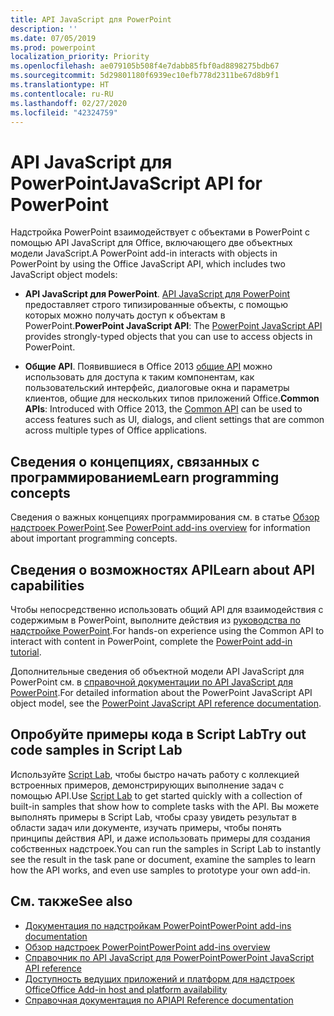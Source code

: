 ```yaml
---
title: API JavaScript для PowerPoint
description: ''
ms.date: 07/05/2019
ms.prod: powerpoint
localization_priority: Priority
ms.openlocfilehash: ae079105b508f4e7dabb85fbf0ad8898275bdb67
ms.sourcegitcommit: 5d29801180f6939ec10efb778d2311be67d8b9f1
ms.translationtype: HT
ms.contentlocale: ru-RU
ms.lasthandoff: 02/27/2020
ms.locfileid: "42324759"
---
```

# <a name="javascript-api-for-powerpoint"></a><span data-ttu-id="22e8e-102">API JavaScript для PowerPoint</span><span class="sxs-lookup"><span data-stu-id="22e8e-102">JavaScript API for PowerPoint</span></span>

<span data-ttu-id="22e8e-103">Надстройка PowerPoint взаимодействует с объектами в PowerPoint с помощью API JavaScript для Office, включающего две объектных модели JavaScript.</span><span class="sxs-lookup"><span data-stu-id="22e8e-103">A PowerPoint add-in interacts with objects in PowerPoint by using the Office JavaScript API, which includes two JavaScript object models:</span></span>

* <span data-ttu-id="22e8e-104">**API JavaScript для PowerPoint**. [API JavaScript для PowerPoint](/javascript/api/powerpoint) предоставляет строго типизированные объекты, с помощью которых можно получать доступ к объектам в PowerPoint.</span><span class="sxs-lookup"><span data-stu-id="22e8e-104">**PowerPoint JavaScript API**: The [PowerPoint JavaScript API](/javascript/api/powerpoint) provides strongly-typed objects that you can use to access objects in PowerPoint.</span></span>

* <span data-ttu-id="22e8e-105">**Общие API**. Появившиеся в Office 2013 [общие API](/javascript/api/office) можно использовать для доступа к таким компонентам, как пользовательский интерфейс, диалоговые окна и параметры клиентов, общие для нескольких типов приложений Office.</span><span class="sxs-lookup"><span data-stu-id="22e8e-105">**Common APIs**: Introduced with Office 2013, the [Common API](/javascript/api/office) can be used to access features such as UI, dialogs, and client settings that are common across multiple types of Office applications.</span></span>

## <a name="learn-programming-concepts"></a><span data-ttu-id="22e8e-106">Сведения о концепциях, связанных с программированием</span><span class="sxs-lookup"><span data-stu-id="22e8e-106">Learn programming concepts</span></span>

<span data-ttu-id="22e8e-107">Сведения о важных концепциях программирования см. в статье [Обзор надстроек PowerPoint](../../powerpoint/powerpoint-add-ins.md).</span><span class="sxs-lookup"><span data-stu-id="22e8e-107">See [PowerPoint add-ins overview](../../powerpoint/powerpoint-add-ins.md) for information about important programming concepts.</span></span>

## <a name="learn-about-api-capabilities"></a><span data-ttu-id="22e8e-108">Сведения о возможностях API</span><span class="sxs-lookup"><span data-stu-id="22e8e-108">Learn about API capabilities</span></span>

<span data-ttu-id="22e8e-109">Чтобы непосредственно использовать общий API для взаимодействия с содержимым в PowerPoint, выполните действия из [руководства по надстройке PowerPoint](../../tutorials/powerpoint-tutorial.md).</span><span class="sxs-lookup"><span data-stu-id="22e8e-109">For hands-on experience using the Common API to interact with content in PowerPoint, complete the [PowerPoint add-in tutorial](../../tutorials/powerpoint-tutorial.md).</span></span>

<span data-ttu-id="22e8e-110">Дополнительные сведения об объектной модели API JavaScript для PowerPoint см. в [справочной документации по API JavaScript для PowerPoint](/javascript/api/powerpoint).</span><span class="sxs-lookup"><span data-stu-id="22e8e-110">For detailed information about the PowerPoint JavaScript API object model, see the [PowerPoint JavaScript API reference documentation](/javascript/api/powerpoint).</span></span>

## <a name="try-out-code-samples-in-script-lab"></a><span data-ttu-id="22e8e-111">Опробуйте примеры кода в Script Lab</span><span class="sxs-lookup"><span data-stu-id="22e8e-111">Try out code samples in Script Lab</span></span>

<span data-ttu-id="22e8e-112">Используйте [Script Lab](../../overview/explore-with-script-lab.md), чтобы быстро начать работу с коллекцией встроенных примеров, демонстрирующих выполнение задач с помощью API.</span><span class="sxs-lookup"><span data-stu-id="22e8e-112">Use [Script Lab](../../overview/explore-with-script-lab.md) to get started quickly with a collection of built-in samples that show how to complete tasks with the API.</span></span> <span data-ttu-id="22e8e-113">Вы можете выполнять примеры в Script Lab, чтобы сразу увидеть результат в области задач или документе, изучать примеры, чтобы понять принципы действия API, и даже использовать примеры для создания собственных надстроек.</span><span class="sxs-lookup"><span data-stu-id="22e8e-113">You can run the samples in Script Lab to instantly see the result in the task pane or document, examine the samples to learn how the API works, and even use samples to prototype your own add-in.</span></span>

## <a name="see-also"></a><span data-ttu-id="22e8e-114">См. также</span><span class="sxs-lookup"><span data-stu-id="22e8e-114">See also</span></span>

- [<span data-ttu-id="22e8e-115">Документация по надстройкам PowerPoint</span><span class="sxs-lookup"><span data-stu-id="22e8e-115">PowerPoint add-ins documentation</span></span>](../../powerpoint/index.md)
- [<span data-ttu-id="22e8e-116">Обзор надстроек PowerPoint</span><span class="sxs-lookup"><span data-stu-id="22e8e-116">PowerPoint add-ins overview</span></span>](../../powerpoint/powerpoint-add-ins.md)
- [<span data-ttu-id="22e8e-117">Справочник по API JavaScript для PowerPoint</span><span class="sxs-lookup"><span data-stu-id="22e8e-117">PowerPoint JavaScript API reference</span></span>](/javascript/api/powerpoint)
- [<span data-ttu-id="22e8e-118">Доступность ведущих приложений и платформ для надстроек Office</span><span class="sxs-lookup"><span data-stu-id="22e8e-118">Office Add-in host and platform availability</span></span>](../../overview/office-add-in-availability.md)
- [<span data-ttu-id="22e8e-119">Справочная документация по API</span><span class="sxs-lookup"><span data-stu-id="22e8e-119">API Reference documentation</span></span>](../javascript-api-for-office.md)
